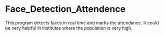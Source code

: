 # Face_Detection_Attendence
This program detects faces in real time and marks the attendance. It could be very helpful in institutes where the population is very high.
